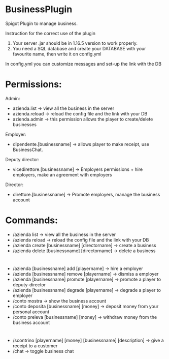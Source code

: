 # BusinessPlugin
Spigot Plugin to manage business.

Instruction for the correct use of the plugin
1. Your server .jar should be in 1.16.5 version to work properly.
2. You need a SQL database and create your DATABASE with your favourite name, then write it on config.yml

In config.yml you can customize messages and set-up the link with the DB

# Permissions:
Admin:
- azienda.list -> view all the business in the server
- azienda.reload -> reload the config file and the link with your DB
- azienda.admin -> this permission allows the player to create/delete businesses

Employer:
- dipendente.[businessname] -> allows player to make receipt, use BusinessChat.

Deputy director:
- vicedirettore.[businessname] -> Employers permissions + hire employers, make an agreement with employers

Director:
- direttore.[businessname] -> Promote employers, manage the business account

# Commands:
- /azienda list -> view all the business in the server
- /azienda reload -> reload the config file and the link with your DB
- /azienda create [businessname] [directorname] -> create a business
- /azienda delete [businessname] [directorname] -> delete a business
#
- /azienda [businessname] add [playername] -> hire a employer
- /azienda [businessname] remove [playername] -> dismiss a employer
- /azienda [businessname] promote [playername] -> promote a player to deputy-director
- /azienda [businessname] degrade [playername] -> degrade a player to employer
- /conto mostra -> show the business account
- /conto deposita [businessname] [money] -> deposit money from your personal account
- /conto preleva [businessname] [money] -> withdraw money from the business account
#
- /scontrino [playername] [money] [businessname] [description] -> give a receipt to a customer
- /chat -> toggle business chat


